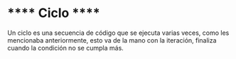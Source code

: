 # **** Ciclo ****

Un ciclo es una secuencia de código que se ejecuta varias veces, como les mencionaba anteriormente, esto va de la mano con la iteración, finaliza cuando la condición no se cumpla más.

